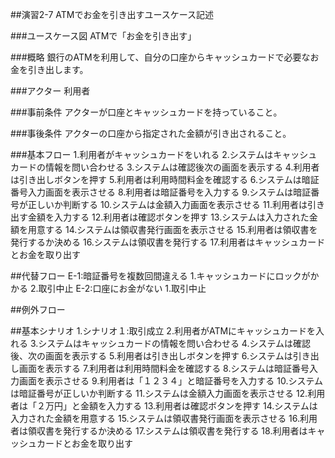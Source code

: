 ##演習2-7
ATMでお金を引き出すユースケース記述

###ユースケース図
ATMで「お金を引き出す」

###概略
銀行のATMを利用して、自分の口座からキャッシュカードで必要なお金を引き出します。

###アクター
利用者

###事前条件
アクターが口座とキャッシュカードを持っていること。

###事後条件
アクターの口座から指定された金額が引き出されること。

###基本フロー
1.利用者がキャッシュカードをいれる
2.システムはキャッシュカードの情報を問い合わせる
3.システムは確認後次の画面を表示する
4.利用者は引き出しボタンを押す
5.利用者は利用時間料金を確認する
6.システムは暗証番号入力画面を表示させる
8.利用者は暗証番号を入力する
9.システムは暗証番号が正しいか判断する
10.システムは金額入力画面を表示させる
11.利用者は引き出す金額を入力する
12.利用者は確認ボタンを押す
13.システムは入力された金額を用意する
14.システムは領収書発行画面を表示させる
15.利用者は領収書を発行するか決める
16.システムは領収書を発行する
17.利用者はキャッシュカードとお金を取り出す

##代替フロー
E-1:暗証番号を複数回間違える
1.キャッシュカードにロックがかかる
2.取引中止
E-2:口座にお金がない
1.取引中止

##例外フロー

##基本シナリオ
1.シナリオ１:取引成立
2.利用者がATMにキャッシュカードを入れる
3.システムはキャッシュカードの情報を問い合わせる
4.システムは確認後、次の画面を表示する
5.利用者は引き出しボタンを押す
6.システムは引き出し画面を表示する
7.利用者は利用時間料金を確認する
8.システムは暗証番号入力画面を表示させる
9.利用者は「１２３４」と暗証番号を入力する
10.システムは暗証番号が正しいか判断する
11.システムは金額入力画面を表示させる
12.利用者は「２万円」と金額を入力する
13.利用者は確認ボタンを押す
14.システムは入力された金額を用意する
15.システムは領収書発行画面を表示させる
16.利用者は領収書を発行するか決める
17.システムは領収書を発行する
18.利用者はキャッシュカードとお金を取り出す